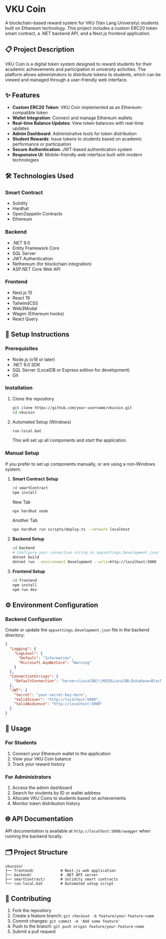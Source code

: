# VKU Coin

A blockchain-based reward system for VKU (Van Lang University) students built on Ethereum technology. This project includes a custom ERC20 token smart contract, a .NET backend API, and a Next.js frontend application.

## 📋 Project Description

VKU Coin is a digital token system designed to reward students for their academic achievements and participation in university activities. The platform allows administrators to distribute tokens to students, which can be viewed and managed through a user-friendly web interface.

## ✨ Features

- **Custom ERC20 Token**: VKU Coin implemented as an Ethereum-compatible token
- **Wallet Integration**: Connect and manage Ethereum wallets
- **Real-time Balance Updates**: View token balances with real-time updates
- **Admin Dashboard**: Administrative tools for token distribution
- **Student Rewards**: Issue tokens to students based on academic performance or participation
- **Secure Authentication**: JWT-based authentication system
- **Responsive UI**: Mobile-friendly web interface built with modern technologies

## 🛠️ Technologies Used

### Smart Contract

- Solidity
- Hardhat
- OpenZeppelin Contracts
- Ethereum

### Backend

- .NET 9.0
- Entity Framework Core
- SQL Server
- JWT Authentication
- Nethereum (for blockchain integration)
- ASP.NET Core Web API

### Frontend

- Next.js 15
- React 19
- TailwindCSS
- Web3Modal
- Wagmi (Ethereum hooks)
- React Query

## 🚀 Setup Instructions

### Prerequisites

- Node.js (v18 or later)
- .NET 9.0 SDK
- SQL Server (LocalDB or Express edition for development)
- Git

### Installation

1. Clone the repository

   ```bash
   git clone https://github.com/your-username/vkucoin.git
   cd vkucoin
   ```

2. Automated Setup (Windows)
   ```bash
   run-local.bat
   ```
   This will set up all components and start the application.

### Manual Setup

If you prefer to set up components manually, or are using a non-Windows system:

1. **Smart Contract Setup**

   ```bash
   cd smartContract
   npm install
   ```
   New Tab
   ```bash
   npx hardhat node
   ```
   Another Tab
   ```bash
   npx hardhat run scripts/deploy.ts --network localhost
   ```

3. **Backend Setup**

   ```bash
   cd backend
   # Configure your connection string in appsettings.Development.json
   dotnet build
   dotnet run --environment Development --urls=http://localhost:5000
   ```

4. **Frontend Setup**
   ```bash
   cd frontend
   npm install
   npm run dev
   ```

## ⚙️ Environment Configuration

### Backend Configuration

Create or update the `appsettings.Development.json` file in the backend directory:

```json
{
  "Logging": {
    "LogLevel": {
      "Default": "Information",
      "Microsoft.AspNetCore": "Warning"
    }
  },
  "ConnectionStrings": {
    "DefaultConnection": "Server=(LocalDB)\\MSSQLLocalDB;Database=BlockchainVku;Trusted_Connection=True;TrustServerCertificate=True;MultipleActiveResultSets=true"
  },
  "JWT": {
    "Secret": "your-secret-key-here",
    "ValidIssuer": "http://localhost:5000",
    "ValidAudience": "http://localhost:5000"
  }
}
```

## 📝 Usage

### For Students

1. Connect your Ethereum wallet to the application
2. View your VKU Coin balance
3. Track your reward history

### For Administrators

1. Access the admin dashboard
2. Search for students by ID or wallet address
3. Allocate VKU Coins to students based on achievements
4. Monitor token distribution history

## 🌐 API Documentation

API documentation is available at `http://localhost:5000/swagger` when running the backend locally.

## 🗂️ Project Structure

```
vkucoin/
├── frontend/            # Next.js web application
├── backend/             # .NET API server
├── smartContract/       # Solidity smart contracts
└── run-local.bat        # Automated setup script
```

## 🤝 Contributing

1. Fork the repository
2. Create a feature branch: `git checkout -b feature/your-feature-name`
3. Commit changes: `git commit -m 'Add some feature'`
4. Push to the branch: `git push origin feature/your-feature-name`
5. Submit a pull request